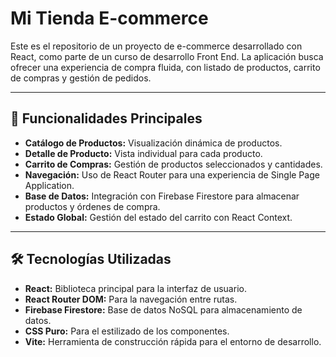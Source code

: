 # Mi Tienda E-commerce

Este es el repositorio de un proyecto de e-commerce desarrollado con React, como parte de un curso de desarrollo Front End. La aplicación busca ofrecer una experiencia de compra fluida, con listado de productos, carrito de compras y gestión de pedidos.

---

## 🚀 Funcionalidades Principales

* **Catálogo de Productos:** Visualización dinámica de productos.
* **Detalle de Producto:** Vista individual para cada producto.
* **Carrito de Compras:** Gestión de productos seleccionados y cantidades.
* **Navegación:** Uso de React Router para una experiencia de Single Page Application.
* **Base de Datos:** Integración con Firebase Firestore para almacenar productos y órdenes de compra.
* **Estado Global:** Gestión del estado del carrito con React Context.

---

## 🛠️ Tecnologías Utilizadas

* **React:** Biblioteca principal para la interfaz de usuario.
* **React Router DOM:** Para la navegación entre rutas.
* **Firebase Firestore:** Base de datos NoSQL para almacenamiento de datos.
* **CSS Puro:** Para el estilizado de los componentes.
* **Vite:** Herramienta de construcción rápida para el entorno de desarrollo.
